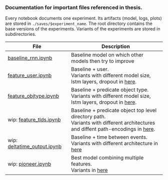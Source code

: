 ### Documentation for important files referenced in thesis.

Every notebook documents one experiment. Its artifacts (model, logs, plots) are stored in `./saves/$experiment_name`. The root directory contains the base versions of the experiments. Variants of the experiments are stored in subdirectories.


| File  | Description |
| --- | --- |
| [baseline_rnn.ipynb](https://github.com/JannikRosendahl/bachelor_thesis_models/blob/master/baseline_rnn.ipynb) | Baseline model on which other models then try to improve |
| [feature_user.ipynb](https://github.com/JannikRosendahl/bachelor_thesis_models/blob/master/feature_user.ipynb) | Baseline + user.<br>Variants with different model size, lstm layers, dropout in [here](https://github.com/JannikRosendahl/bachelor_thesis_models/tree/master/feature_user_variants). |
| [feature_objtype.ipynb](https://github.com/JannikRosendahl/bachelor_thesis_models/blob/master/feature_objtype.ipynb) | Baseline + predicate object type.<br>Variants with different model size, lstm layers, dropout in [here](https://github.com/JannikRosendahl/bachelor_thesis_models/tree/master/feature_objtype_variants). |
| wip: [feature_tlds.ipynb](https://github.com/JannikRosendahl/bachelor_thesis_models/blob/master/feature_tlds.ipynb) | Baseline + predicate object top level directory path.<br>Variants with different architectures and diffent path-encodings in [here](https://github.com/JannikRosendahl/bachelor_thesis_models/tree/master/feature_tlds_variants). |
| wip: [deltatime_output.ipynb](https://github.com/JannikRosendahl/bachelor_thesis_models/blob/master/deltatime_output.ipynb) | Baseline + time between events.<br>Variants with different architecture in [here]() |
| wip: [pioneer.ipynb]() | Best model combining multiple features.<br>Variants in [here]() |

